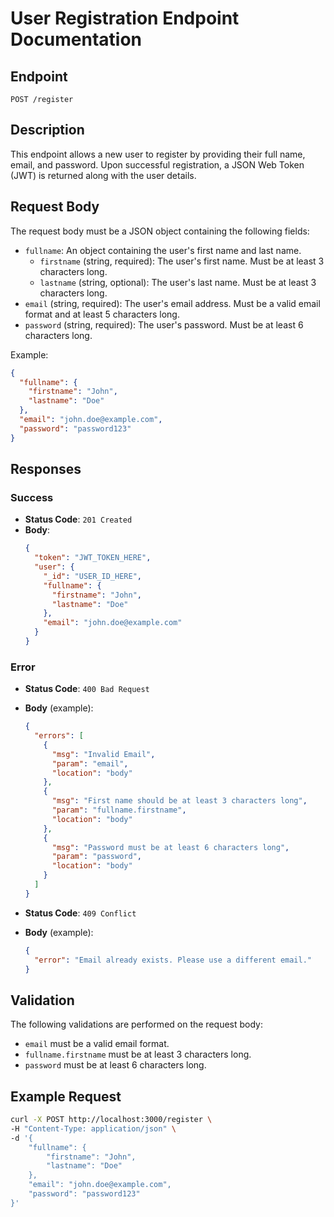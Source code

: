 # User Registration Endpoint Documentation

## Endpoint

`POST /register`

## Description

This endpoint allows a new user to register by providing their full name, email, and password. Upon successful registration, a JSON Web Token (JWT) is returned along with the user details.

## Request Body

The request body must be a JSON object containing the following fields:

- `fullname`: An object containing the user's first name and last name.
  - `firstname` (string, required): The user's first name. Must be at least 3 characters long.
  - `lastname` (string, optional): The user's last name. Must be at least 3 characters long.
- `email` (string, required): The user's email address. Must be a valid email format and at least 5 characters long.
- `password` (string, required): The user's password. Must be at least 6 characters long.

Example:

```json
{
  "fullname": {
    "firstname": "John",
    "lastname": "Doe"
  },
  "email": "john.doe@example.com",
  "password": "password123"
}
```

## Responses

### Success

- **Status Code**: `201 Created`
- **Body**:
  ```json
  {
    "token": "JWT_TOKEN_HERE",
    "user": {
      "_id": "USER_ID_HERE",
      "fullname": {
        "firstname": "John",
        "lastname": "Doe"
      },
      "email": "john.doe@example.com"
    }
  }
  ```

### Error

- **Status Code**: `400 Bad Request`
- **Body** (example):

  ```json
  {
    "errors": [
      {
        "msg": "Invalid Email",
        "param": "email",
        "location": "body"
      },
      {
        "msg": "First name should be at least 3 characters long",
        "param": "fullname.firstname",
        "location": "body"
      },
      {
        "msg": "Password must be at least 6 characters long",
        "param": "password",
        "location": "body"
      }
    ]
  }
  ```

- **Status Code**: `409 Conflict`
- **Body** (example):
  ```json
  {
    "error": "Email already exists. Please use a different email."
  }
  ```

## Validation

The following validations are performed on the request body:

- `email` must be a valid email format.
- `fullname.firstname` must be at least 3 characters long.
- `password` must be at least 6 characters long.

## Example Request

```bash
curl -X POST http://localhost:3000/register \
-H "Content-Type: application/json" \
-d '{
    "fullname": {
        "firstname": "John",
        "lastname": "Doe"
    },
    "email": "john.doe@example.com",
    "password": "password123"
}'
```
